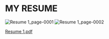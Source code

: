 # MY RESUME
![Resume 1_page-0001](https://github.com/user-attachments/assets/1c9560ab-070b-4540-838d-2cc6da2df4bc)
![Resume 1_page-0002](https://github.com/user-attachments/assets/82b7ee9b-7736-41a0-bb43-815b9b8120b5)


[Resume 1.pdf](https://github.com/user-attachments/files/19403974/Resume.1.pdf)
